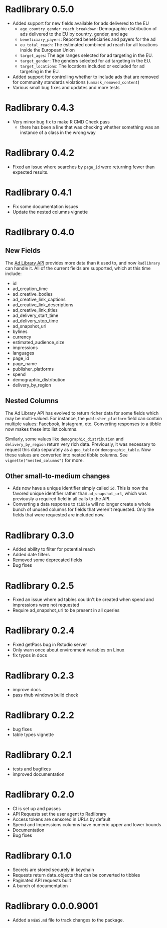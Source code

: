 # Radlibrary 0.5.0
* Added support for new fields available for ads delivered to the EU
  * `age_country_gender_reach_breakdown`: Demographic distribution of ads delivered to the EU by country, gender, and age
  * `beneficiary_payers`: Reported beneficiaries and payers for the ad
  * `eu_total_reach`: The estimated combined ad reach for all locations inside the European Union
  * `target_ages`: The age ranges selected for ad targeting in the EU.
  * `target_gender`: The genders selected for ad targeting in the EU.
  * `target_locations`: The locations included or excluded for ad targeting in the EU.
* Added support for controlling whether to include ads that are removed for community
  standards violations (`unmask_removed_content`)
* Various small bug fixes and updates and more tests

# Radlibrary 0.4.3
* Very minor bug fix to make R CMD Check pass
  * there has been a line that was checking whether something was an instance of a class in the wrong way

# Radlibrary 0.4.2
* Fixed an issue where searches by `page_id` were returning fewer than expected results.

# Radlibrary 0.4.1
* Fix some documentation issues
* Update the nested columns vignette

# Radlibrary 0.4.0

## New Fields

The [Ad Library API](https://www.facebook.com/ads/library/api/?source=nav-header) provides more data than it used to, and now `Radlibrary` can handle it. All of the current fields are supported, which at this time include:

-  id
-  ad_creation_time
-  ad_creative_bodies
-  ad_creative_link_captions
-  ad_creative_link_descriptions
-  ad_creative_link_titles
-  ad_delivery_start_time
-  ad_delivery_stop_time
-  ad_snapshot_url
-  bylines
-  currency
-  estimated_audience_size
-  impressions
-  languages
-  page_id
-  page_name
-  publisher_platforms
-  spend
-  demographic_distribution
-  delivery_by_region

## Nested Columns

The Ad Library API has evolved to return richer data for some fields which may be multi-valued. For instance, the `publisher_platform` field can contain multiple values: Facebook, Instagram, etc. Converting responses to a tibble now makes these into list columns.

Similarly, some values like `demographic_distribution` and `delivery_by_region` return very rich data. Previously, it was necessary to request this data separately as a `geo_table` or `demographic_table`. Now these values are converted into nested tibble columns. See `vignette("nested_columns")` for more.

## Other small-to-medium changes

- Ads now have a unique identifier simply called `id`. This is now the favored unique identifier rather than `ad_snapshot_url`, which was previously a required field in all calls to the API.
- Converting a data response to `tibble` will no longer create a whole bunch of unused columns for fields that weren't requested. Only the fields that were requested are included now.


# Radlibrary 0.3.0
* Added ability to filter for potential reach
* Added date filters
* Removed some deprecated fields
* Bug fixes

# Radlibrary 0.2.5
* Fixed an issue where ad tables couldn't be created when spend and impressions
were not requested
* Require ad_snapshot_url to be present in all queries

# Radlibrary 0.2.4
* Fixed getPass bug in Rstudio server
* Only warn once about environment variables on Linux
* fix typos in docs

# Radlibrary 0.2.3
* improve docs
* pass rhub windows build check

# Radlibrary 0.2.2
* bug fixes
* table types vignette

# Radlibrary 0.2.1
* tests and bugfixes
* improved documentation

# Radlibrary 0.2.0
* CI is set up and passes
* API Requests set the user agent to Radlibrary
* Access tokens are censored in URLs by default
* Spend and Impressions columns have numeric upper and lower bounds
* Documentation
* Bug fixes

# Radlibrary 0.1.0
* Secrets are stored securely in keychain
* Requests return data_objects that can be converted to tibbles
* Paginated API requests built
* A bunch of documentation

# Radlibrary 0.0.0.9001

* Added a `NEWS.md` file to track changes to the package.
